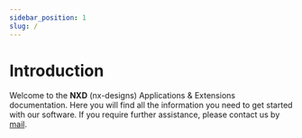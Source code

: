```yaml
---
sidebar_position: 1
slug: /
---
```


# Introduction

Welcome to the **NXD** (nx-designs) Applications & Extensions documentation. Here you will find all the information you
need to get started with our software.
If you require further assistance, please contact us by [mail](mailto:support@nx-designs.ch).